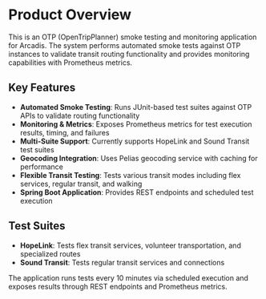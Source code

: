 # Product Overview

This is an OTP (OpenTripPlanner) smoke testing and monitoring application for Arcadis. The system performs automated smoke tests against OTP instances to validate transit routing functionality and provides monitoring capabilities with Prometheus metrics.

## Key Features

- **Automated Smoke Testing**: Runs JUnit-based test suites against OTP APIs to validate routing functionality
- **Monitoring & Metrics**: Exposes Prometheus metrics for test execution results, timing, and failures
- **Multi-Suite Support**: Currently supports HopeLink and Sound Transit test suites
- **Geocoding Integration**: Uses Pelias geocoding service with caching for performance
- **Flexible Transit Testing**: Tests various transit modes including flex services, regular transit, and walking
- **Spring Boot Application**: Provides REST endpoints and scheduled test execution

## Test Suites

- **HopeLink**: Tests flex transit services, volunteer transportation, and specialized routes
- **Sound Transit**: Tests regular transit services and connections

The application runs tests every 10 minutes via scheduled execution and exposes results through REST endpoints and Prometheus metrics.